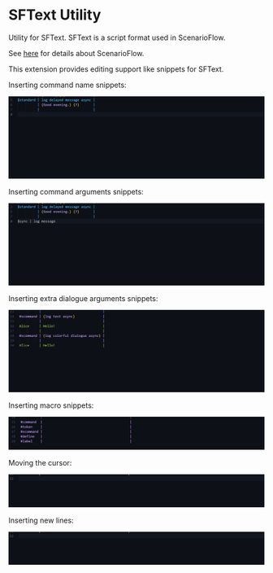 # SFText Utility

Utility for SFText. SFText is a script format used in ScenarioFlow.

See [here](https://github.com/dotprologue/ScenarioFlow.git) for details about ScenarioFlow.

This extension provides editing support like snippets for SFText.

Inserting command name snippets:

![example](./images/CommandNameSnippet.gif)

Inserting command arguments snippets:

![example](./images/CommandParameterSnippet.gif)

Inserting extra dialogue arguments snippets:

![example](./images/DialogueSnippet2.gif)

Inserting macro snippets:

![example](./images/MacroSnippet.gif)

Moving the cursor:

![example](./images/MoveCursor.gif)

Inserting new lines:

![example](./images/NewLine.gif)